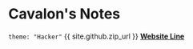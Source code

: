 # Cavalon's Notes
 `theme: "Hacker"`
{{ site.github.zip_url }}
 **[Website Line](https://cavalown.github.io/notebooks/)**
